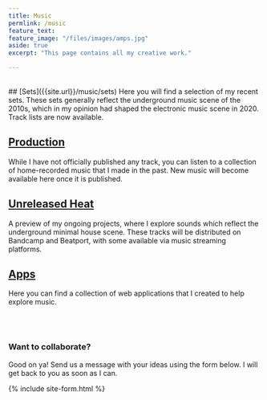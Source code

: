 ```yaml
---
title: Music
permlink: /music
feature_text:
feature_image: "/files/images/amps.jpg"
aside: true
excerpt: "This page contains all my creative work."

---
```


<br/>
## [Sets]({{site.url}}/music/sets)
Here you will find a selection of my recent sets. These sets generally reflect the underground music scene of the 2010s, which in my opinion had shaped the electronic music scene in 2020. Track lists are now available.

## [Production]({{site.url}}/music/production)
While I have not officially published any track, you can listen to a collection of home-recorded music that I made in the past. New music will become available here once it is published.

## [Unreleased Heat]({{site.url}}/music/unreleased)
A preview of my ongoing projects, where I explore sounds which reflect the underground minimal house scene. These tracks will be distributed on Bandcamp and Beatport, with some available via music streaming platforms. 

## [Apps]({{site.url}}/music/apps)
Here you can find a collection of web applications that I created to help explore music.

<br/><br/>

### Want to collaborate?
Good on ya! Send us a message with your ideas using the form below. I will get back to you as soon as I can.

{% include site-form.html %}




